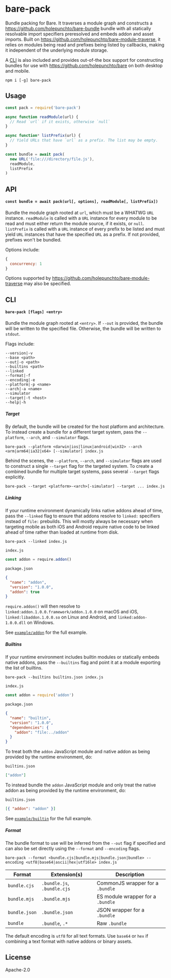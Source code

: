 # bare-pack

Bundle packing for Bare. It traverses a module graph and constructs a <https://github.com/holepunchto/bare-bundle> bundle with all statically resolvable import specifiers preresolved and embeds addon and asset imports. Built on <https://github.com/holepunchto/bare-module-traverse>, it relies on modules being read and prefixes being listed by callbacks, making it independent of the underlying module storage.

A [CLI](#cli) is also included and provides out-of-the box support for constructing bundles for use with <https://github.com/holepunchto/bare> on both desktop and mobile.

```
npm i [-g] bare-pack
```

## Usage

```js
const pack = require('bare-pack')

async function readModule(url) {
  // Read `url` if it exists, otherwise `null`
}

async function* listPrefix(url) {
  // Yield URLs that have `url` as a prefix. The list may be empty.
}

const bundle = await pack(
  new URL('file:///directory/file.js'),
  readModule,
  listPrefix
)
```

## API

#### `const bundle = await pack(url[, options], readModule[, listPrefix])`

Bundle the module graph rooted at `url`, which must be a WHATWG `URL` instance. `readModule` is called with a `URL` instance for every module to be read and must either return the module source, if it exists, or `null`. `listPrefix` is called with a `URL` instance of every prefix to be listed and must yield `URL` instances that have the specified `URL` as a prefix. If not provided, prefixes won't be bundled.

Options include:

```js
{
  concurrency: 1
}
```

Options supported by <https://github.com/holepunchto/bare-module-traverse> may also be specified.

## CLI

#### `bare-pack [flags] <entry>`

Bundle the module graph rooted at `<entry>`. If `--out` is provided, the bundle will be written to the specified file. Otherwise, the bundle will be written to `stdout`.

Flags include:

```console
--version|-v
--base <path>
--out|-o <path>
--builtins <path>
--linked
--format|-f
--encoding|-e
--platform|-p <name>
--arch|-a <name>
--simulator
--target|-t <host>
--help|-h
```

##### Target

By default, the bundle will be created for the host platform and architecture. To instead create a bundle for a different target system, pass the `--platform`, `--arch`, and `--simulator` flags.

```console
bare-pack --platform <darwin|ios|linux|android|win32> --arch <arm|arm64|ia32|x64> [--simulator] index.js
```

Behind the scenes, the `--platform`, `--arch`, and `--simulator` flags are used to construct a single `--target` flag for the targeted system. To create a combined bundle for multiple target systems, pass several `--target` flags explicitly.

```console
bare-pack --target <platform>-<arch>[-simulator] --target ... index.js
```

##### Linking

If your runtime environment dynamically links native addons ahead of time, pass the `--linked` flag to ensure that addons resolve to `linked:` specifiers instead of `file:` prebuilds. This will mostly always be necessary when targeting mobile as both iOS and Android require native code to be linked ahead of time rather than loaded at runtime from disk.

```console
bare-pack --linked index.js
```

`index.js`

```js
const addon = require.addon()
```

`package.json`

```json
{
  "name": "addon",
  "version": "1.0.0",
  "addon": true
}
```

`require.addon()` will then resolve to `linked:addon.1.0.0.framework/addon.1.0.0` on macOS and iOS, `linked:libaddon.1.0.0.so` on Linux and Android, and `linked:addon-1.0.0.dll` on Windows.

See [`example/addon`](example/addon) for the full example.

##### Builtins

If your runtime environment includes builtin modules or statically embeds native addons, pass the `--builtins` flag and point it at a module exporting the list of builtins.

```console
bare-pack --builtins builtins.json index.js
```

`index.js`

```js
const addon = require('addon')
```

`package.json`

```json
{
  "name": "builtin",
  "version": "1.0.0",
  "dependencies": {
    "addon": "file:../addon"
  }
}
```

To treat both the `addon` JavaScript module and native addon as being provided by the runtime environment, do:

`builtins.json`

```json
["addon"]
```

To instead bundle the `addon` JavaScript module and only treat the native addon as being provided by the runtime environment, do:

`builtins.json`

```json
[{ "addon": "addon" }]
```

See [`example/builtin`](example/builtin) for the full example.

##### Format

The bundle format to use will be inferred from the `--out` flag if specified and can also be set directly using the `--format` and `--encoding` flags.

```console
bare-pack --format <bundle.cjs|bundle.mjs|bundle.json|bundle> --encoding <utf8|base64|ascii|hex|utf16le> index.js
```

| Format        | Extension(s)                | Description                       |
| ------------- | --------------------------- | --------------------------------- |
| `bundle.cjs`  | `.bundle.js`, `.bundle.cjs` | CommonJS wrapper for a `.bundle`  |
| `bundle.mjs`  | `.bundle.mjs`               | ES module wrapper for a `.bundle` |
| `bundle.json` | `.bundle.json`              | JSON wrapper for a `.bundle`      |
| `bundle`      | `.bundle`, `.*`             | Raw `.bundle`                     |

The default encoding is `utf8` for all text formats. Use `base64` or `hex` if combining a text format with native addons or binary assets.

## License

Apache-2.0
